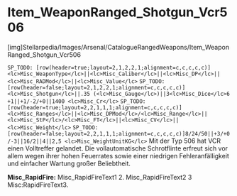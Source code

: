 # Item_WeaponRanged_Shotgun_Vcr506

[img]Stellarpedia/Images/Arsenal/CatalogueRangedWeapons/Item_WeaponRanged_Shotgun_Vcr506

`SP_TODO: [row(header=true;layout=2,1,2,2,1;alignment=c,c,c,c,c)]<lc>Misc_WeaponType</lc>||<lc>Misc_Caliber</lc>||<lc>Misc_DP</lc>||<lc>Misc_RADMod</lc>||<lc>Misc_Value</lc>`
`SP_TODO: [row(header=false;layout=2,1,2,2,1;alignment=c,c,c,c,c)]<lc>Misc_Shotgun</lc>||.35 (<lc>Misc_Gauge</lc>)||3<lc>Misc_Dice</lc>6 +1||+1/-2/+0||1400 <lc>Misc_Cr</lc>`
`SP_TODO: [row(header=true;layout=2,2,1,1,1;alignment=c,c,c,c,c)]<lc>Misc_Ranges</lc>||<lc>Misc_DPMod</lc>/<lc>Misc_Range</lc>||<lc>Misc_StP</lc>/<lc>Misc_FT</lc>||<lc>Misc_CV</lc>||<lc>Misc_Weight</lc>`
`SP_TODO: [row(header=false;layout=2,2,1,1,1;alignment=c,c,c,c,c)]8/24/50||+3/+0/-3||16/2||4||2,5 <lc>Misc_WeightUnitKG</lc>`
Mit der Typ 506 hat VCR einen Volltreffer gelandet. Die vollautomatische Schrotflinte erfreut sich vor allem wegen ihrer hohen Feuerrates sowie einer niedrigen Fehleranfälligkeit und einfacher Wartung großer Beliebtheit.

**<lc>Misc_RapidFire</lc>:** <lc>Misc_RapidFireText1</lc> 2. <lc>Misc_RapidFireText2</lc> 3 <lc>Misc:RapidFireText3</lc>.